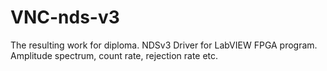 # VNC-nds-v3
The resulting work for diploma. NDSv3 Driver for LabVIEW FPGA program. Amplitude spectrum, count rate, rejection rate etc.
